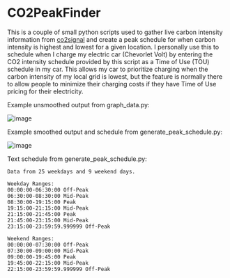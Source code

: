 # CO2PeakFinder

This is a couple of small python scripts used to gather live carbon intensity information from [co2signal](https://www.co2signal.com/) and create a peak schedule for when carbon intensity is highest and lowest for a given location. I personally use this to schedule when I charge my electric car (Chevorlet Volt) by entering the CO2 intensity schedule provided by this script as a Time of Use (TOU) schedule in my car. This allows my car to prioritize charging when the carbon intensity of my local grid is lowest, but the feature is normally there to allow people to minimize their charging costs if they have Time of Use pricing for their electricity.

Example unsmoothed output from graph_data.py:

![image](https://i.imgur.com/RXaiT6O.png)

Example smoothed output and schedule from generate_peak_schedule.py:

![image](https://i.imgur.com/5kP43cm.png)

Text schedule from generate_peak_schedule.py:
```
Data from 25 weekdays and 9 weekend days.

Weekday Ranges:
00:00:00-06:30:00 Off-Peak
06:30:00-08:30:00 Mid-Peak
08:30:00-19:15:00 Peak
19:15:00-21:15:00 Mid-Peak
21:15:00-21:45:00 Peak
21:45:00-23:15:00 Mid-Peak
23:15:00-23:59:59.999999 Off-Peak

Weekend Ranges:
00:00:00-07:30:00 Off-Peak
07:30:00-09:00:00 Mid-Peak
09:00:00-19:45:00 Peak
19:45:00-22:15:00 Mid-Peak
22:15:00-23:59:59.999999 Off-Peak
```
